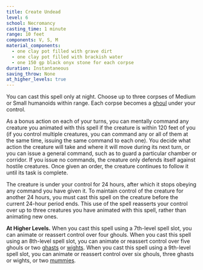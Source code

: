 ```yaml
---
title: Create Undead
level: 6
school: Necromancy
casting_time: 1 minute
range: 10 feet
components: V, S, M
material_components:
  - one clay pot filled with grave dirt
  - one clay pot filled with brackish water
  - one 150 gp black onyx stone for each corpse
duration: Instantaneous
saving_throw: None
at_higher_levels: true
---
```


You can cast this spell only at night. Choose up to three corpses of Medium or Small humanoids within range. Each corpse becomes a [ghoul](/monsters/ghoul/) under your control.

As a bonus action on each of your turns, you can mentally command any creature you animated with this spell if the creature is within 120 feet of you (if you control multiple creatures, you can command any or all of them at the same time, issuing the same command to each one). You decide what action the creature will take and where it will move during its next turn, or you can issue a general command, such as to guard a particular chamber or corridor. If you issue no commands, the creature only defends itself against hostile creatures. Once given an order, the creature continues to follow it until its task is complete.

The creature is under your control for 24 hours, after which it stops obeying any command you have given it. To maintain control of the creature for another 24 hours, you must cast this spell on the creature before the current 24-hour period ends. This use of the spell reasserts your control over up to three creatures you have animated with this spell, rather than animating new ones.

**At Higher Levels.** When you cast this spell using a 7th-level spell slot, you can animate or reassert control over four ghouls. When you cast this spell using an 8th-level spell slot, you can animate or reassert control over five ghouls or two [ghasts](/monsters/ghoul-ghast/) or [wights](/monsters/wight/). When you cast this spell using a 9th-level spell slot, you can animate or reassert control over six ghouls, three ghasts or wights, or two [mummies](/monsters/mummy/).
